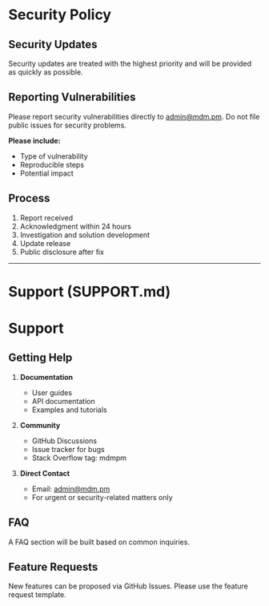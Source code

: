 # Security Policy

## Security Updates

Security updates are treated with the highest priority and will be provided as quickly as possible.

## Reporting Vulnerabilities

Please report security vulnerabilities directly to admin@mdm.pm. Do not file public issues for security problems.

**Please include:**
- Type of vulnerability
- Reproducible steps
- Potential impact

## Process

1. Report received
2. Acknowledgment within 24 hours
3. Investigation and solution development
4. Update release
5. Public disclosure after fix

---

# Support (SUPPORT.md)

# Support

## Getting Help

1. **Documentation**
   - User guides
   - API documentation
   - Examples and tutorials

2. **Community**
   - GitHub Discussions
   - Issue tracker for bugs
   - Stack Overflow tag: mdmpm

3. **Direct Contact**
   - Email: admin@mdm.pm
   - For urgent or security-related matters only

## FAQ

A FAQ section will be built based on common inquiries.

## Feature Requests

New features can be proposed via GitHub Issues. Please use the feature request template.
